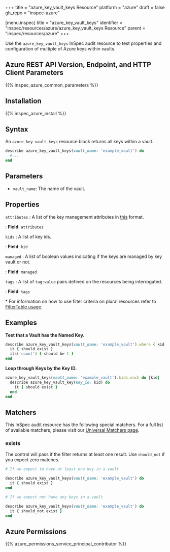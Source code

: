 +++
title = "azure_key_vault_keys Resource"
platform = "azure"
draft = false
gh_repo = "inspec-azure"

[menu.inspec]
title = "azure_key_vault_keys"
identifier = "inspec/resources/azure/azure_key_vault_keys Resource"
parent = "inspec/resources/azure"
+++

Use the `azure_key_vault_keys` InSpec audit resource to test properties and configuration of multiple of Azure keys within vaults.

## Azure REST API Version, Endpoint, and HTTP Client Parameters

{{% inspec_azure_common_parameters %}}

## Installation

{{% inspec_azure_install %}}

## Syntax

An `azure_key_vault_keys` resource block returns all keys within a vault.
```ruby
describe azure_key_vault_keys(vault_name: 'example_vault') do
  #...
end
```

## Parameters

- `vault_name`: The name of the vault.

## Properties

`attributes`
: A list of the key management attributes in [this](https://docs.microsoft.com/en-us/rest/api/keyvault/getkey/getkey#keyattributes) format.

: **Field**: `attributes`

`kids`
: A list of key ids.

: **Field**: `kid`

`managed`
: A list of boolean values indicating if the keys are managed by key vault or not.

: **Field**: `managed`

`tags`
: A list of `tag:value` pairs defined on the resources being interrogated.

: **Field**: `tags`

<superscript>*</superscript> For information on how to use filter criteria on plural resources refer to [FilterTable usage](https://github.com/inspec/inspec/blob/master/dev-docs/filtertable-usage.md).

## Examples

**Test that a Vault has the Named Key.**

```ruby
describe azure_key_vault_keys(vault_name: 'example_vault').where { kid.include?('my_key')} do
  it { should exist }
  its('count') { should be 1 }
end
```
**Loop through Keys by the Key ID.**

```ruby
azure_key_vault_keys(vault_name: 'example_vault').kids.each do |kid|
  describe azure_key_vault_key(key_id: kid) do
    it { should exist }
  end 
end
```

## Matchers

This InSpec audit resource has the following special matchers. For a full list of available matchers, please visit our [Universal Matchers page](https://www.inspec.io/docs/reference/matchers/).

### exists

The control will pass if the filter returns at least one result. Use `should_not` if you expect zero matches.
```ruby
# If we expect to have at least one key in a vault

describe azure_key_vault_keys(vault_name: 'example_vault') do
  it { should exist }
end

# If we expect not have any keys in a vault

describe azure_key_vault_keys(vault_name: 'example_vault') do
  it { should_not exist }
end
```

## Azure Permissions

{{% azure_permissions_service_principal_contributor %}}
